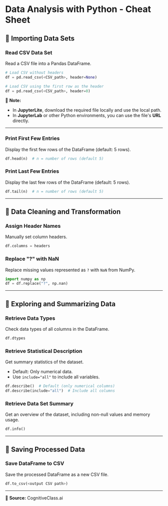 # Data Analysis with Python - Cheat Sheet

## 📌 Importing Data Sets

### **Read CSV Data Set**
Read a CSV file into a Pandas DataFrame.

```python
# Load CSV without headers
df = pd.read_csv(<CSV_path>, header=None)

# Load CSV using the first row as the header
df = pd.read_csv(<CSV_path>, header=0)
```
🔹 **Note:**  
- In **JupyterLite**, download the required file locally and use the local path.  
- In **JupyterLab** or other Python environments, you can use the file's **URL** directly.

---

### **Print First Few Entries**
Display the first few rows of the DataFrame (default: 5 rows).

```python
df.head(n)  # n = number of rows (default 5)
```

### **Print Last Few Entries**
Display the last few rows of the DataFrame (default: 5 rows).

```python
df.tail(n)  # n = number of rows (default 5)
```

---

## 📌 Data Cleaning and Transformation

### **Assign Header Names**
Manually set column headers.

```python
df.columns = headers
```

### **Replace "?" with NaN**
Replace missing values represented as `?` with `NaN` from NumPy.

```python
import numpy as np
df = df.replace("?", np.nan)
```

---

## 📌 Exploring and Summarizing Data

### **Retrieve Data Types**
Check data types of all columns in the DataFrame.

```python
df.dtypes
```

### **Retrieve Statistical Description**
Get summary statistics of the dataset.
- Default: Only numerical data.
- Use `include="all"` to include all variables.

```python
df.describe()  # Default (only numerical columns)
df.describe(include="all")  # Include all columns
```

### **Retrieve Data Set Summary**
Get an overview of the dataset, including non-null values and memory usage.

```python
df.info()
```

---

## 📌 Saving Processed Data

### **Save DataFrame to CSV**
Save the processed DataFrame as a new CSV file.

```python
df.to_csv(<output CSV path>)
```

---

📌 **Source:** CognitiveClass.ai  
